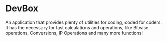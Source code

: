 # DevBox
An application that provides plenty of utilities for coding, coded for coders. It has the necessary for fast calculations and operations, like Bitwise operations, Conversions, IP Operations and many more functions!
